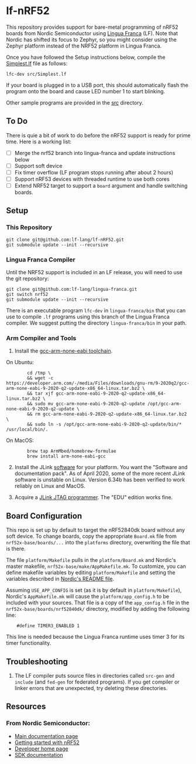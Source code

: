 # lf-nRF52

This repository provides support for bare-metal programming of nRF52 boards from Nordic Semiconductor using [Lingua Franca](https://lf-lang.org) (LF).
Note that Nordic has shifted its focus to Zephyr, so you might consider using the Zephyr platform instead of the NRF52 platform in Lingua Franca.

Once you have followed the Setup instructions below, compile the [Simplest.lf](src/Simplest.lf) file as follows:

```
lfc-dev src/Simplest.lf
```
If your board is plugged in to a USB port, this should automatically flash the program onto the board and cause LED number 1 to start blinking.

Other sample programs are provided in the [src](src) directory.

## To Do

There is quie a bit of work to do before the nRF52 support is ready for prime time. Here is a working list:

- [ ] Merge the nrf52 branch into lingua-franca and update instructions below
- [ ] Support soft device
- [ ] Fix timer overflow (LF program stops running after about 2 hours)
- [ ] Support nRF53 devices with threaded runtime to use both cores
- [ ] Extend NRF52 target to support a `board` argument and handle switching boards.

## Setup

### This Repository

```
git clone git@github.com:lf-lang/lf-nRF52.git
git submodule update --init --recursive
```

### Lingua Franca Compiler

Until the NRF52 support is included in an LF release, you will need to use the git repository:

```
git clone git@github.com:lf-lang/lingua-franca.git
git switch nrf52
git submodule update --init --recursive
```

There is an executable program `lfc-dev` in `lingua-franca/bin` that you can use to compile `.lf` programs using this branch of the Lingua Franca compiler. We suggest putting the directory `lingua-franca/bin` in your path.

### Arm Compiler and Tools

1. Install the [gcc-arm-none-eabi toolchain](https://developer.arm.com/tools-and-software/open-source-software/developer-tools/gnu-toolchain/gnu-rm/downloads).

On Ubuntu:

```
        cd /tmp \
        && wget -c https://developer.arm.com/-/media/Files/downloads/gnu-rm/9-2020q2/gcc-arm-none-eabi-9-2020-q2-update-x86_64-linux.tar.bz2 \
        && tar xjf gcc-arm-none-eabi-9-2020-q2-update-x86_64-linux.tar.bz2 \
        && sudo mv gcc-arm-none-eabi-9-2020-q2-update /opt/gcc-arm-none-eabi-9-2020-q2-update \
        && rm gcc-arm-none-eabi-9-2020-q2-update-x86_64-linux.tar.bz2 \
        && sudo ln -s /opt/gcc-arm-none-eabi-9-2020-q2-update/bin/* /usr/local/bin/.
```

On MacOS:

```
        brew tap ArmMbed/homebrew-formulae
        brew install arm-none-eabi-gcc
```

2. Install the JLink [software](https://www.segger.com/jlink-software.html)
for your platform. You want the "Software and documentation pack". As of April
2020, some of the more recent JLink software is unstable on Linux. Version
6.34b has been verified to work reliably on Linux and MacOS.

3. Acquire a [JLink JTAG programmer](https://www.segger.com/jlink-general-info.html).
The "EDU" edition works fine.

## Board Configuration

This repo is set up by default to target the nRF52840dk board without any soft device.
To change boards, copy the appropriate `Board.mk` file from `nrf52x-base/boards/...` into the `platforms` directory, overwriting the file that is there.

The file `platform/Makefile` pulls in the `platform/Board.mk` and Nordic's master makefile, `nrf52x-base/make/AppMakefile.mk`.  To customize, you can define makefile variables by editing `platform/Makefile` and setting the variables described in [Nordic's README file](nrf52x-base/make/README.md).

Assuming `USE_APP_CONFIG` is set (as it is by default in `platform/Makefile`), Nordic's `AppMakefile.mk` will cause the `platform/app_config.h` to be included with your sources. That file is a copy of the `app_config.h` file in the `nrf52x-base/boards/nrf52840dk/` directory, modified by adding the following line:

```
    #define TIMER3_ENABLED 1
```

This line is needed because the Lingua Franca runtime uses timer 3 for its timer functionality.

## Troubleshooting

1. The LF compiler puts source files in directories called `src-gen` and `include` (and `fed-gen` for federated programs).  If you get compiler or linker errors that are unexpected, try deleting these directories.

## Resources

### From Nordic Semiconductor:

* [Main documentation page](https://docs.nordicsemi.com)
* [Getting started with nRF52](https://docs.nordicsemi.com/bundle/ncs-latest/page/nrf/gsg_guides/nrf52_gs.html) 
* [Developer home page](https://developer.nordicsemi.com)
* [SDK documentation](https://developer.nordicsemi.com/nRF5_SDK/doc/)